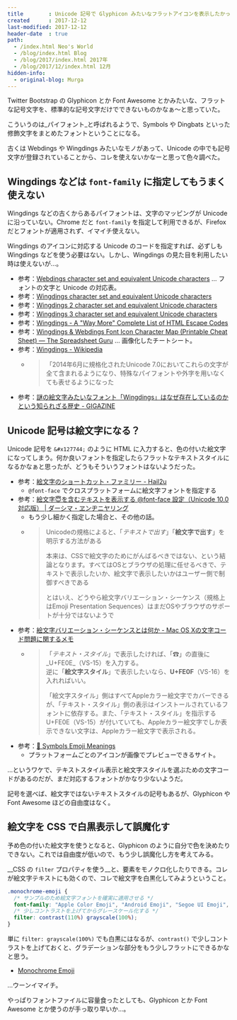 ```yaml
---
title        : Unicode 記号で Glyphicon みたいなフラットアイコンを表示したかった
created      : 2017-12-12
last-modified: 2017-12-12
header-date  : true
path:
  - /index.html Neo's World
  - /blog/index.html Blog
  - /blog/2017/index.html 2017年
  - /blog/2017/12/index.html 12月
hidden-info:
  - original-blog: Murga
---
```


Twitter Bootstrap の Glyphicon とか Font Awesome とかみたいな、フラットな記号文字を、標準的な記号文字だけでできないものかなぁ〜と思っていた。

こういうのは_パイフォント_と呼ばれるようで、Symbols や Dingbats といった修飾文字をまとめたフォントということになる。

古くは Webdings や Wingdings みたいなモノがあって、Unicode の中でも記号文字が登録されていることから、コレを使えないかなーと思って色々調べた。

## Wingdings などは `font-family` に指定してもうまく使えない

Wingdings などの古くからあるパイフォントは、文字のマッピングが Unicode に沿っていない。Chrome だと `font-family` を指定して利用できるが、Firefox だとフォントが適用されず、イマイチ使えない。

Wingdings のアイコンに対応する Unicode のコードを指定すれば、必ずしも Wingdings などを使う必要はない。しかし、Wingdings の見た目を利用したい時は使えないが…。

- 参考：[Webdings character set and equivalent Unicode characters](http://www.alanwood.net/demos/webdings.html) … フォントの文字と Unicode の対応表。
- 参考：[Wingdings character set and equivalent Unicode characters](http://www.alanwood.net/demos/wingdings.html)
- 参考：[Wingdings 2 character set and equivalent Unicode characters](http://www.alanwood.net/demos/wingdings-2.html)
- 参考：[Wingdings 3 character set and equivalent Unicode characters](http://www.alanwood.net/demos/wingdings-3.html)
- 参考：[Wingdings - A "Way More" Complete List of HTML Escape Codes](http://mottie.github.io/Unicode/wingdings.html)
- 参考：[Wingdings & Webdings Font Icon Character Map (Printable Cheat Sheet) — The Spreadsheet Guru](https://www.thespreadsheetguru.com/blog/wingdings-webdings-font-icon-cheat-sheet-printable) … 画像化したチートシート。
- 参考：[Wingdings - Wikipedia](https://ja.wikipedia.org/wiki/Wingdings)
  - > 「2014年6月に規格化されたUnicode 7.0においてこれらの文字が全て含まれるようになり、特殊なパイフォントや外字を用いなくても表せるようになった
- 参考：[謎の絵文字みたいなフォント「Wingdings」はなぜ存在しているのかという知られざる歴史 - GIGAZINE](https://gigazine.net/news/20160314-wingdings-font/)

## Unicode 記号は絵文字になる？

Unicode 記号を `&#x127744;` のように HTML に入力すると、色の付いた絵文字になってしまう。何か良いフォントを指定したらフラットなテキストスタイルになるかなぁと思ったが、どうもそういうフォントはないようだった。

- 参考：[絵文字のショートカット・ファミリー - Hail2u](https://hail2u.net/blog/webdesign/emoji-shotcut-family.html)
  - `@font-face` でクロスプラットフォームに絵文字フォントを指定する
- 参考：[絵文字😇を含むテキストを表示する @font-face 設定（Unicode 10.0対応版） | ダーシマ・ヱンヂニヤリング](https://necomesi.jp/blog/tsmd/posts/154)
  - もう少し細かく指定した場合と、その他の話。
  - > Unicodeの規格によると、「_テキストで出す_」「__絵文字で出す__」を明示する方法がある
    > 
    > 本来は、CSSで絵文字のためにがんばるべきではない、という結論となります。すべてはOSとブラウザの処理に任せるべきで、テキストで表示したいか、絵文字で表示したいかはユーザー側で制御すべきである
    > 
    > とはいえ、どうやら絵文字バリエーション・シーケンス（規格上はEmoji Presentation Sequences）はまだOSやブラウザのサポートが十分ではないようで
- 参考：[絵文字バリエーション・シーケンスとは何か - Mac OS Xの文字コード問題に関するメモ](http://d.hatena.ne.jp/NAOI/20120802/1343876603)　　
  - > 「_テキスト・スタイル_」で表示したければ、「☎」の直後に_U+FE0E_（VS-15）を入力する。  
    > 逆に「__絵文字スタイル__」で表示したいなら、__U+FE0F__（VS-16）を入れればいい。
    > 
    > 「絵文字スタイル」側はすべてAppleカラー絵文字でカバーできるが、「テキスト・スタイル」側の表示はインストールされているフォントに依存する。また、「テキスト・スタイル」を指示するU+FE0E（VS-15）が付いていても、Appleカラー絵文字でしか表示できない文字は、Appleカラー絵文字で表示される。
- 参考：[🔣 Symbols Emoji Meanings](https://emojipedia.org/symbols/)
  - プラットフォームごとのアイコンが画像でプレビューできるサイト。

…というワケで、テキストスタイル表示と絵文字スタイルを選ぶための文字コードがあるのだが、まだ対応するフォントがかなり少ないようだ。

記号を選べば、絵文字ではないテキストスタイルの記号もあるが、Glyphicon や Font Awesome ほどの自由度はなく。

## 絵文字を CSS で白黒表示して誤魔化す

予め色の付いた絵文字を使うとなると、Glyphicon のように自分で色を決めたりできない。これでは自由度が低いので、もう少し誤魔化し方を考えてみる。

__CSS の `filter` プロパティを使う__と、要素をモノクロ化したりできる。コレが絵文字テキストにも効くので、コレで絵文字を白黒化してみようということ。

```css
.monochrome-emoji {
  /* サンプルのため絵文字フォントを確実に適用させる */
  font-family: "Apple Color Emoji", "Android Emoji", "Segoe UI Emoji", "Segoe UI Symbol", "Noto Color Emoji", "Noto Sans Emoji", "Noto Sans Symbols", "Noto Emoji", "Gecko Emoji";
  /* 少しコントラストを上げてからグレースケール化する */
  filter: contrast(110%) grayscale(100%);
}
```

単に `filter: grayscale(100%)` でも白黒にはなるが、`contrast()` で少しコントラストを上げておくと、グラデーションな部分をもう少しフラットにできるかなと思う。

- [Monochrome Emoji](https://codepen.io/Neos21/pen/wPVpgN/)

…ウーンイマイチ。

やっぱりフォントファイルに容量食ったとしても、Glyphicon とか Font Awesome とか使うのが手っ取り早いか…。
